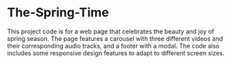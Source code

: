 # The-Spring-Time
This project code is for a web page that celebrates the beauty and joy of spring season. The page features a carousel with three different videos and their corresponding audio tracks, and a footer with a modal. The code also includes some responsive design features to adapt to different screen sizes.

